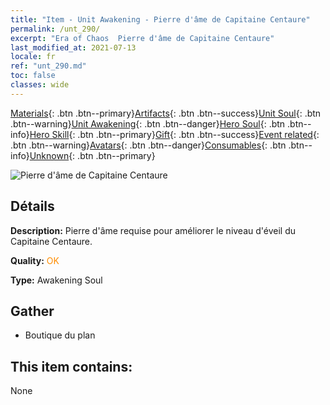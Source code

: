 ```yaml
---
title: "Item - Unit Awakening - Pierre d'âme de Capitaine Centaure"
permalink: /unt_290/
excerpt: "Era of Chaos  Pierre d'âme de Capitaine Centaure"
last_modified_at: 2021-07-13
locale: fr
ref: "unt_290.md"
toc: false
classes: wide
---
```

 [Materials](/ItemsFR/){: .btn .btn--primary}[Artifacts](/ItemsFR/Artifacts/){: .btn .btn--success}[Unit Soul](/ItemsFR/UnitSoul/){: .btn .btn--warning}[Unit Awakening](/ItemsFR/UnitAwakening/){: .btn .btn--danger}[Hero Soul](/ItemsFR/HeroSoul/){: .btn .btn--info}[Hero Skill](/ItemsFR/HeroSkill/){: .btn .btn--primary}[Gift](/ItemsFR/Gift/){: .btn .btn--success}[Event related](/ItemsFR/Events/){: .btn .btn--warning}[Avatars](/ItemsFR/Avatars/){: .btn .btn--danger}[Consumables](/ItemsFR/Consumables/){: .btn .btn--info}[Unknown](/ItemsFR/Unknown/){: .btn .btn--primary}

 ![Pierre d'âme de Capitaine Centaure](/images/u/tia_banrenma.jpg)

## Détails
 **Description:** Pierre d'âme requise pour améliorer le niveau d'éveil du Capitaine Centaure.

 **Quality:** <span style="color: #FF8C00">OK</span>

 **Type:** Awakening Soul

## Gather

*    Boutique du plan 

## This item contains:

  None

